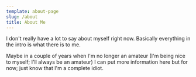 ```yaml
---
template: about-page
slug: /about
title: About Me
---
```

I don't really have a lot to say about myself right now. Basically everything in the intro is what there is to me.

Maybe in a couple of years when I'm no longer an amateur (I'm being nice to myself; I'll always be an amateur) I can put more information here but for now; just know that I'm a complete idiot.